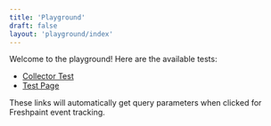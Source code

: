 ```yaml
---
title: 'Playground'
draft: false
layout: 'playground/index'
---
```


Welcome to the playground! Here are the available tests:

- [Collector Test](/playground/collector/)
- [Test Page](/playground/test/)

These links will automatically get query parameters when clicked for Freshpaint event tracking.

